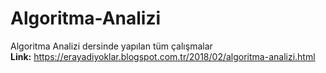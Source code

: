# Algoritma-Analizi
Algoritma Analizi dersinde yapılan tüm çalışmalar <br/>
<b>Link:</b> https://erayadiyoklar.blogspot.com.tr/2018/02/algoritma-analizi.html
